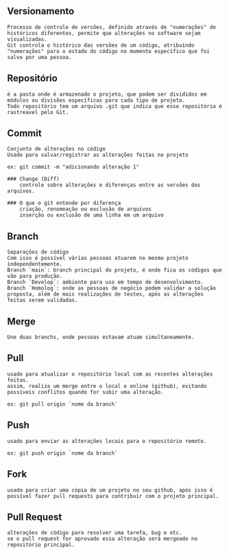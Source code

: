 ## Versionamento
    Processo de controle de versões, definido através de "numerações" de históricos diferentes, permite que alterações no software sejam visualizadas.
    Git controla o histórico das versões de um código, atribuindo "numerações" para o estado do código no momento específico que foi salvo por uma pessoa.

## Repositório
    é a pasta onde é armazenado o projeto, que podem ser divididos em módulos ou divisões específicas para cada tipo de projeto.
    Todo repositório tem um arquivo .git que indica que esse repositório é rastreavel pelo Git.

## Commit
    Conjunto de alterações no código
    Usado para salvar/registrar as alterações feitas no projeto

    ex: git commit -m "adicionando alteração 1"

    ### Change (Diff)
        controle sobre alterações e diferenças entre as versões dos arquivos.

    ### O que o git entende por diferença
        criação, renomeação ou exclusão de arquivos
        inserção ou exclusão de uma linha em um arquivo

## Branch
    Separações de código
    Com isso é possível várias pessoas atuarem no mesmo projeto independentemente.
    Branch `main`: branch principal do projeto, é onde fica os códigos que vão para produção.
    Branch `Develop`: ambiente para uso em tempo de desenvolvimento.
    Branch `Homolog`: onde as pessoas de negócio podem validar a solução proposta, além de mais realizações de testes, após as alterações feitas serem validadas.

## Merge
    Une duas branchs, onde pessoas estavam atuam simultaneamente.

## Pull
    usado para atualizar o repositório local com as recentes alterações feitas.
    assim, realiza um merge entre o local e online (github), evitando possíveis conflitos quando for subir uma alteração.

    ex: git pull origin `nome da branch`

## Push
    usado para enviar as alterações locais para o repositório remoto.

    ex: git push origin `nome da branch`

## Fork
    usado para criar uma cópia de um projeto no seu github, após isso é possível fazer pull requests para contribuir com o projeto principal.

## Pull Request
    alterações de código para resolver uma tarefa, bug e etc.
    se o pull request for aprovado essa alteração será mergeado no repositório principal.